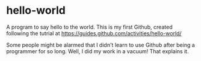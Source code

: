 # hello-world
A program to say hello to the world.  This is my first Github, created following the tutrial at https://guides.github.com/activities/hello-world/

Some people might be alarmed that I didn't learn to use Github after being a programmer for so long.  Well, I did my work in a vacuum! That explains it.
